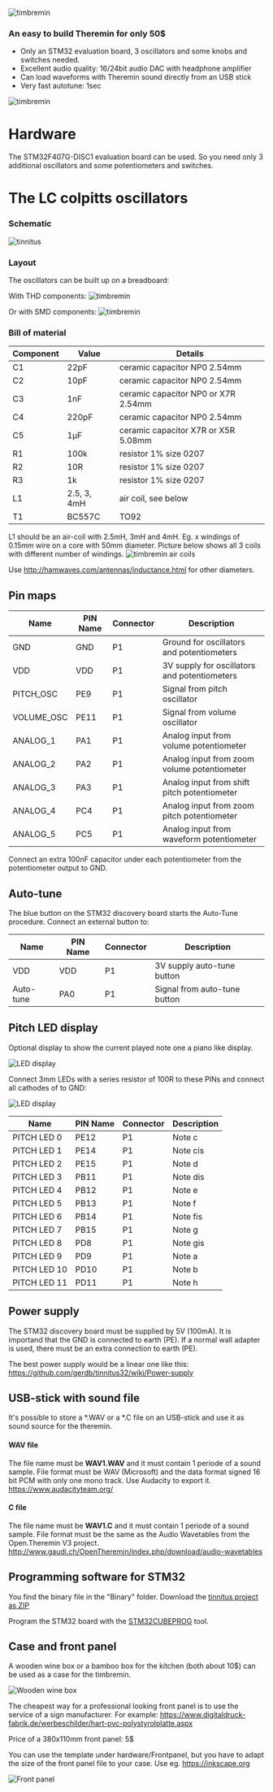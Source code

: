 ![timbremin](pics/timbremin_logo.png "logo timbremin")

### An easy to build Theremin for only 50$

* Only an STM32 evaluation board, 3 oscillators and some knobs and switches needed.
* Excellent audio quality: 16/24bit audio DAC with headphone amplifier
* Can load waveforms with Theremin sound directly from an USB stick
* Very fast autotune: 1sec


![timbremin](pics/timbremin.png "timbremin")

# Hardware
The STM32F407G-DISC1 evaluation board can be used.
So you need only 3 additional oscillators and some potentiometers and switches.


# The LC colpitts oscillators

### Schematic
![tinnitus](pics/osc_sch.png "timbremin oscillator schematic")

### Layout
The oscillators can be built up on a breadboard:

With THD components:
![timbremin](pics/osc_THD.png "timbremin oscillator built on a breadboard")

Or with SMD components:
![timbremin](pics/osc_SMD.png "timbremin oscillators built on a breadboard")


### Bill of material
| Component     | Value        | Details                             |
| ------------- | ------------ |------------------------------------ |
| C1            | 22pF         | ceramic capacitor NP0 2.54mm        |
| C2            | 10pF         | ceramic capacitor NP0 2.54mm        |
| C3            | 1nF          | ceramic capacitor NP0 or X7R 2.54mm |
| C4            | 220pF        | ceramic capacitor NP0 2.54mm        |
| C5            | 1µF          | ceramic capacitor X7R or X5R 5.08mm |
| R1            | 100k         | resistor 1% size 0207               |
| R2            | 10R          | resistor 1% size 0207               |
| R3            | 1k           | resistor 1% size 0207               |
| L1            | 2.5, 3, 4mH  | air coil, see below                 |
| T1            | BC557C       | TO92                                |


L1 should be an air-coil with 2.5mH, 3mH and 4mH.
Eg. x windings of 0.15mm wire on a core with 50mm diameter.
Picture below shows all 3 coils with different number of windings.
![timbremin air coils](pics/coils.jpg "timbremin air coils")

Use http://hamwaves.com/antennas/inductance.html for other diameters.




## Pin maps

| Name       | PIN Name | Connector | Description                                    |
| ---------- | -------- | --------- | ---------------------------------------------- |
| GND        | GND      | P1        | Ground for oscillators and potentiometers      |
| VDD        | VDD      | P1        | 3V supply for oscillators and potentiometers   |
| PITCH_OSC  | PE9      | P1        | Signal from pitch oscillator                   |
| VOLUME_OSC | PE11     | P1        | Signal from volume oscillator                  |
| ANALOG_1   | PA1      | P1        | Analog input from volume potentiometer         |
| ANALOG_2   | PA2      | P1        | Analog input from zoom volume potentiometer    |
| ANALOG_3   | PA3      | P1        | Analog input from shift pitch potentiometer    |
| ANALOG_4   | PC4      | P1        | Analog input from zoom pitch potentiometer     |
| ANALOG_5   | PC5      | P1        | Analog input from waveform potentiometer       |

Connect an extra 100nF capacitor under each potentiometer from the potentiometer output to GND.

## Auto-tune
The blue button on the STM32 discovery board starts the Auto-Tune procedure.
Connect an external button to:

| Name       | PIN Name | Connector | Description                   |
| ---------- | -------- | --------- | ----------------------------- |
| VDD        | VDD      | P1        | 3V supply auto-tune button    |
| Auto-tune  | PA0      | P1        | Signal from auto-tune button  |

## Pitch LED display
Optional display to show the current played note one a piano like display.

![LED display](pics/led_display.png "LED display")

Connect 3mm LEDs with a series resistor of 100R to these PINs and connect all
cathodes of to GND:

![LED display](pics/leds.png "LED display")

| Name         | PIN Name | Connector | Description                                    |
| ------------ | -------- | --------- | ------------------------ |
| PITCH LED 0  | PE12     | P1        | Note c                   |
| PITCH LED 1  | PE14     | P1        | Note cis                 |
| PITCH LED 2  | PE15     | P1        | Note d                   |
| PITCH LED 3  | PB11     | P1        | Note dis                 |
| PITCH LED 4  | PB12     | P1        | Note e                   |
| PITCH LED 5  | PB13     | P1        | Note f                   |
| PITCH LED 6  | PB14     | P1        | Note fis                 |
| PITCH LED 7  | PB15     | P1        | Note g                   |
| PITCH LED 8  | PD8      | P1        | Note gis                 |
| PITCH LED 9  | PD9      | P1        | Note a                   |
| PITCH LED 10 | PD10     | P1        | Note b                   |
| PITCH LED 11 | PD11     | P1        | Note h                   |


## Power supply
The STM32 discovery board must be supplied by 5V (100mA). It is importand that the GND is connected to earth (PE). If a normal wall adapter is used, there must be an extra connection to earth (PE).

The best power supply would be a linear one like this: https://github.com/gerdb/tinnitus32/wiki/Power-supply


## USB-stick with sound file
It's possible to store a \*.WAV or a \*.C file on an USB-stick and use it as sound source for the theremin.
#### WAV file
The file name must be **WAV1.WAV** and it must contain 1 periode of a sound sample. File format must be WAV (Microsoft) and the data format signed 16 bit PCM with only one mono track. Use Audacity to export it. https://www.audacityteam.org/ 
#### C file
The file name must be **WAV1.C** and it must contain 1 periode of a sound sample. File format must be the same as the Audio Wavetables from the Open.Theremin V3 project. http://www.gaudi.ch/OpenTheremin/index.php/download/audio-wavetables 


## Programming software for STM32
You find the binary file in the "Binary" folder. Download the [tinnitus project as ZIP](https://github.com/gerdb/tinnitus32/archive/master.zip)

Program the STM32 board with the [STM32CUBEPROG](http://www.st.com/content/st_com/en/products/development-tools/software-development-tools/stm32-software-development-tools/stm32-programmers/stm32cubeprog.html) tool.

## Case and front panel
A wooden wine box or a bamboo box for the kitchen (both about 10$) can be used as a case for the timbremin.

![Wooden wine box](pics/winebox.jpg "Wooden wine box")

The cheapest way for a professional looking front panel is to use the service of a sign manufacturer. For example:
https://www.digitaldruck-fabrik.de/werbeschilder/hart-pvc-polystyrolplatte.aspx

Price of a 380x110mm front panel: 5$

You can use the template under hardware/Frontpanel, but you have to adapt the size of the front panel file to your case. Use eg. https://inkscape.org

![Front panel](pics/frontpanel.png "Front panel")

